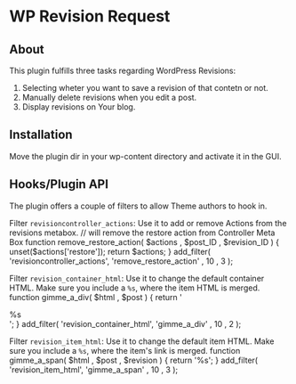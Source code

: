 WP Revision Request
===================

About
-----
This plugin fulfills three tasks regarding WordPress Revisions:

1. Selecting wheter you want to save a revision of that contetn or not.
2. Manually delete revisions when you edit a post.
3. Display revisions on Your blog. 

Installation
------------
Move the plugin dir in your wp-content directory and activate it in the GUI.

Hooks/Plugin API
----------
The plugin offers a couple of filters to allow Theme authors to hook in.

Filter `revisioncontroller_actions`:
Use it to add or remove Actions from the revisions metabox.
	// will remove the restore action from Controller Meta Box
	function remove_restore_action( $actions , $post_ID , $revision_ID ) {
		unset($actions['restore']);
		return $actions;
	}
	add_filter( 'revisioncontroller_actions', 'remove_restore_action' , 10 , 3 );


Filter `revision_container_html`:
Use it to change the default container HTML. Make sure you include a `%s`, where the item HTML is merged.
	function gimme_a_div( $html , $post ) {
		return '<div>%s</div>';
	}
	add_filter( 'revision_container_html', 'gimme_a_div' , 10 , 2 );

Filter `revision_item_html`:
Use it to change the default item HTML. Make sure you include a `%s`, where the item's link is merged.
	function gimme_a_span( $html , $post , $revision ) {
		return '<span>%s</span>';
	}
	add_filter( 'revision_item_html', 'gimme_a_span' , 10 , 3 );

